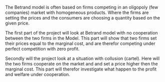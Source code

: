 The Betrand model is often based on firms competing in an oligopoly (few companies) market with homogeneous products. Where the firms are setting the prices and the consumers are choosing a quantity based on the given price. 

The first part of the project will look at Betrand model with no cooperation between the two firms in the Model. This part will show that two firms set their prices equal to the marginal cost, and are therefor competing under perfect competition with zero profit.   

Secondly will the project look at a situation with collusion (cartel). Here will the two firms cooperate on the market and and set a price higher then the marginal cost. This part will therefor investigate what happen to the profit and welfare under cooperation.
